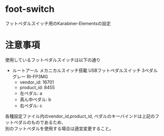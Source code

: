# foot-switch
フットペダルスイッチ用のKarabiner-Elementsの設定

# 注意事項
使用しているフットペダルスイッチは以下の通り

* ルートアール メカニカルスイッチ搭載 USBフットペダルスイッチ 3ペダル グレー RI-FP3MG
    * vendor_id: 16701
    * product_id: 8455
    * 左ペダル: a 
    * 真ん中ペダル: b
    * 右ペダル: c

各種設定ファイル内のvendor_id,product_id, ペダルのキーバインドは上記のフットペダルのものであるため、  
別のフットペダルを使用する場合は適宜変更すること。
